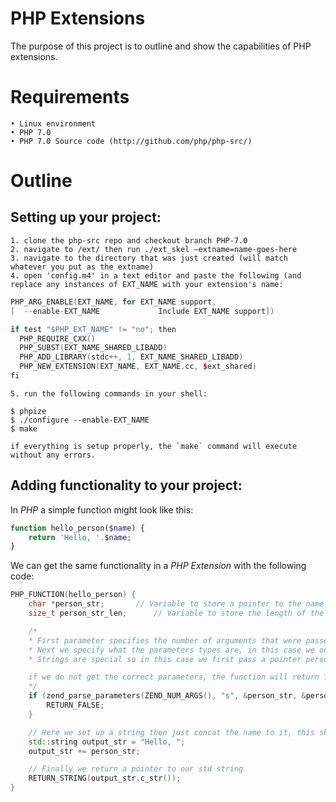 # PHP Extensions
The purpose of this project is to outline and show the capabilities of PHP extensions.


# Requirements
    • Linux environment
    • PHP 7.0
    • PHP 7.0 Source code (http://github.com/php/php-src/)


# Outline
## Setting up your project: 
    1. clone the php-src repo and checkout branch PHP-7.0
    2. navigate to /ext/ then run ./ext_skel –extname=name-goes-here
    3. navigate to the directory that was just created (will match whatever you put as the extname)
    4. open 'config.m4' in a text editor and paste the following (and replace any instances of EXT_NAME with your extension's name:
    
```C++
PHP_ARG_ENABLE(EXT_NAME, for EXT_NAME support,
[  --enable-EXT_NAME             Include EXT_NAME support])

if test "$PHP_EXT_NAME" != "no"; then
  PHP_REQUIRE_CXX()
  PHP_SUBST(EXT_NAME_SHARED_LIBADD)
  PHP_ADD_LIBRARY(stdc++, 1, EXT_NAME_SHARED_LIBADD)
  PHP_NEW_EXTENSION(EXT_NAME, EXT_NAME.cc, $ext_shared)
fi
```
	5. run the following commands in your shell:

```Shell
$ phpize
$ ./configure --enable-EXT_NAME
$ make
```
	if everything is setup properly, the `make` command will execute without any errors.

## Adding functionality to your project:
In _PHP_ a simple function might look like this:
```PHP
function hello_person($name) {
    return 'Hello, '.$name;
}
```
We can get the same functionality in a _PHP Extension_ with the following code:
```C++
PHP_FUNCTION(hello_person) {
	char *person_str;		// Variable to store a pointer to the name
	size_t person_str_len;		// Variable to store the length of the name (not used in this case)

	/*
	* First parameter specifies the number of arguments that were passed to the function
	* Next we specify what the parameters types are, in this case we only want a string, specified by 's'
	* Strings are special so in this case we first pass a pointer person_str (this is where the actual string is stored) then we have another parameter that follows immediately after which is the length of the string

	if we do not get the correct parameters, the function will return false and report an error
	*/
	if (zend_parse_parameters(ZEND_NUM_ARGS(), "s", &person_str, &person_str_len) == FAILURE) {
		RETURN_FALSE;
	}

	// Here we set up a string then just concat the name to it, this should be familiar
	std::string output_str = "Hello, ";
	output_str += person_str;

	// Finally we return a pointer to our std string
	RETURN_STRING(output_str.c_str());
}
```
